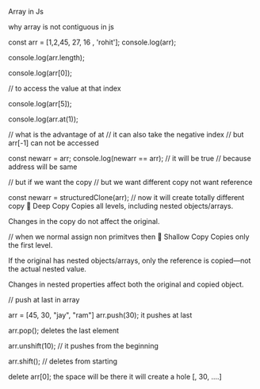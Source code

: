 
Array in Js


why array is not contiguous in js 

const arr = [1,2,45, 27, 16 , 'rohit'];
console.log(arr); 

console.log(arr.length);


console.log(arr[0]); 

// to access the value at that index 

console.log(arr[5]); 


console.log(arr.at(1));


// what is the advantage of at 
// it can also take the negative index 
// but arr[-1] can not be accessed 


const newarr = arr; 
console.log(newarr == arr); 
// it will be true 
// because address will be same 



// but if we want the copy 
// but we want different copy not want reference 

const newarr = structuredClone(arr); 
// now it will create totally different copy 
🔹 Deep Copy
Copies all levels, including nested objects/arrays.

Changes in the copy do not affect the original.


// when we normal assign non primitves then 
🔹 Shallow Copy
Copies only the first level.

If the original has nested objects/arrays, only the reference is copied—not the actual nested value.

Changes in nested properties affect both the original and copied object.






// push at last in array 

arr = [45, 30, "jay", "ram"]
arr.push(30); 
it pushes at last 

arr.pop(); 
deletes the last element 


arr.unshift(10); 
// it pushes from the beginning 

arr.shift(); 
// deletes from starting 



delete arr[0]; 
the space will be there 
it will create a hole 
[<empty item >, 30, ....]





